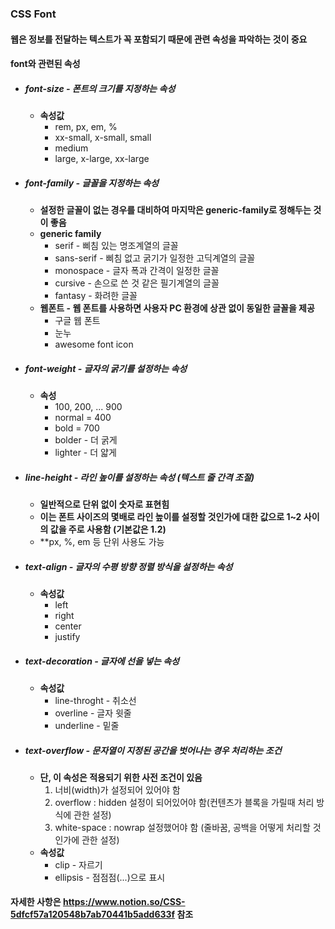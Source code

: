### CSS Font
#### 웹은 정보를 전달하는 텍스트가 꼭 포함되기 때문에 관련 속성을 파악하는 것이 중요
#### font와 관련된 속성                                                                                                                                                                                                                                
- ##### font-size - 폰트의 크기를 지정하는 속성
	- **속성값**    
	    - rem, px, em, %
	    - xx-small, x-small, small
	    - medium
	    - large, x-large, xx-large
- ##### font-family - 글꼴을 지정하는 속성
	- **설정한 글꼴이 없는 경우를 대비하여 마지막은 generic-family로 정해두는 것이 좋음**
    - **generic family**
	    - serif - 삐침 있는 명조계열의 글꼴
	    - sans-serif - 삐침 없고 굵기가 일정한 고딕계열의 글꼴
	    - monospace - 글자 폭과 간격이 일정한 글꼴
	    - cursive - 손으로 쓴 것 같은 필기계열의 글꼴
	    - fantasy - 화려한 글꼴
    - **웹폰트 - 웹 폰트를 사용하면 사용자 PC 환경에 상관 없이 동일한 글꼴을 제공**
	    - 구글 웹 폰트
	    - 눈누
	    - awesome font icon
- ##### font-weight - 글자의 굵기를 설정하는 속성
    - **속성**
	    - 100, 200, ... 900
	    - normal = 400
	    - bold = 700
	    - bolder - 더 굵게
	    - lighter - 더 얇게
- ##### line-height - 라인 높이를 설정하는 속성 (텍스트 줄 간격 조절)
    - **일반적으로 단위 없이 숫자로 표현힘**
    - **이는 폰트 사이즈의 몇배로 라인 높이를 설정할 것인가에 대한 값으로 1~2 사이의 값을 주로 사용함 (기본값은 1.2)**
    - **px, %, em 등 단위 사용도 가능
- ##### text-align - 글자의 수평 방향 정렬 방식을 설정하는 속성
    - **속성값**
	    - left
	    - right
	    - center
	    - justify
- ##### text-decoration - 글자에 선을 넣는 속성
    - **속성값**
	    - line-throght - 취소선
	    - overline - 글자 윗줄
	    - underline - 밑줄
- ##### text-overflow - 문자열이 지정된 공간을 벗어나는 경우 처리하는 조건
    - **단, 이 속성은 적용되기 위한 사전 조건이 있음**
	    1. 너비(width)가 설정되어 있어야 함
	    2. overflow : hidden 설정이 되어있어야 함(컨텐츠가 블록을 가릴때 처리 방식에 관한 설정)
	    3. white-space : nowrap 설정했어야 함 (줄바꿈, 공백을 어떻게 처리할 것인가에 관한 설정)
	- **속성값**
	    - clip - 자르기
	    - ellipsis - 점점점(...)으로 표시
#### 자세한 사항은 https://www.notion.so/CSS-5dfcf57a120548b7ab70441b5add633f 참조